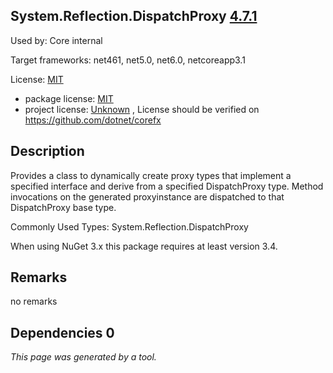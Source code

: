 System.Reflection.DispatchProxy [4.7.1](https://www.nuget.org/packages/System.Reflection.DispatchProxy/4.7.1)
--------------------

Used by: Core internal

Target frameworks: net461, net5.0, net6.0, netcoreapp3.1

License: [MIT](../../../../licenses/mit) 

- package license: [MIT](https://licenses.nuget.org/MIT) 
- project license: [Unknown](https://github.com/dotnet/corefx) , License should be verified on https://github.com/dotnet/corefx

Description
-----------
Provides a class to dynamically create proxy types that implement a specified interface and derive from a specified DispatchProxy type. Method invocations on the generated proxyinstance are dispatched to that DispatchProxy base type.

Commonly Used Types:
System.Reflection.DispatchProxy
 
When using NuGet 3.x this package requires at least version 3.4.

Remarks
-----------
no remarks


Dependencies 0
-----------


*This page was generated by a tool.*
